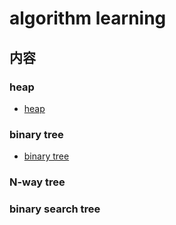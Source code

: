 # algorithm learning
## 内容
### heap
* [heap](./md_heap.md)
### binary tree
* [binary tree](./my_binary_tree.py)
### N-way tree 
### binary search tree
